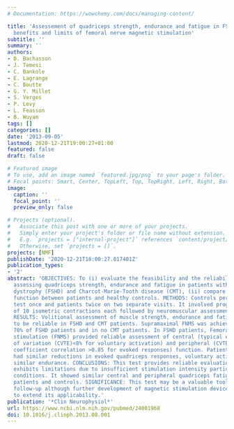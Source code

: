 ```yaml
---
# Documentation: https://wowchemy.com/docs/managing-content/

title: 'Assessement of quadriceps strength, endurance and fatigue in FSHD and CMT:
  benefits and limits of femoral nerve magnetic stimulation'
subtitle: ''
summary: ''
authors:
- D. Bachasson
- J. Temesi
- C. Bankole
- E. Lagrange
- C. Boutte
- G. Y. Millet
- S. Verges
- P. Levy
- L. Feasson
- B. Wuyam
tags: []
categories: []
date: '2013-09-05'
lastmod: 2020-12-21T19:00:27+01:00
featured: false
draft: false

# Featured image
# To use, add an image named `featured.jpg/png` to your page's folder.
# Focal points: Smart, Center, TopLeft, Top, TopRight, Left, Right, BottomLeft, Bottom, BottomRight.
image:
  caption: ''
  focal_point: ''
  preview_only: false

# Projects (optional).
#   Associate this post with one or more of your projects.
#   Simply enter your project's folder or file name without extension.
#   E.g. `projects = ["internal-project"]` references `content/project/deep-learning/index.md`.
#   Otherwise, set `projects = []`.
projects: [NMF]
publishDate: '2020-12-21T18:00:27.017401Z'
publication_types:
- '2'
abstract: 'OBJECTIVES: To (i) evaluate the feasibility and the reliability of a test
  assessing quadriceps strength, endurance and fatigue in patients with fascioscapulohumeral
  dystrophy (FSHD) and Charcot-Marie-Tooth disease (CMT), (ii) compare quadriceps
  function between patients and healthy controls. METHODS: Controls performed the
  test once and patients twice on two separate visits. It involved progressive sets
  of 10 isometric contractions each followed by neuromuscular assessments with FNMS.
  RESULTS: Volitional assessment of muscle strength, endurance and fatigue appeared
  to be reliable in FSHD and CMT patients. Supramaximal FNMS was achieved in approximately
  70% of FSHD patients and in no CMT patients. In FSHD patients, Femoral nerve magnetic
  stimulation (FNMS) provided reliable assessment of central (typical error as a coefficient
  of variation (CVTE)<8% for voluntary activation) and peripheral (CVTE<10% and intraclass
  coefficient correlation >0.85 for evoked responses) function. Patients and controls
  had similar reductions in evoked quadriceps responses, voluntary activation and
  similar endurance. CONCLUSIONS: This test provides reliable evaluation but FNMS
  exhibits limitations due to insufficient stimulation intensity particularly in neurogenic
  conditions. It showed similar central and peripheral quadriceps fatigability in
  patients and controls. SIGNIFICANCE: This test may be a valuable tool for patient
  follow-up although further development of magnetic stimulation devices is needed
  to extend its applicability.'
publication: '*Clin Neurophysiol*'
url: https://www.ncbi.nlm.nih.gov/pubmed/24001968
doi: 10.1016/j.clinph.2013.08.001
---
```

